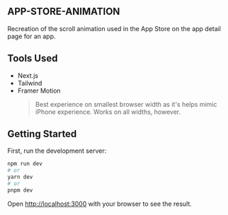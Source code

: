 ## APP-STORE-ANIMATION

Recreation of the scroll animation used in the App Store on the app detail page for an app.

## Tools Used

- Next.js
- Tailwind
- Framer Motion
  > Best experience on smallest browser width as it's helps mimic iPhone experience. Works on all widths, however.

## Getting Started

First, run the development server:

```bash
npm run dev
# or
yarn dev
# or
pnpm dev
```

Open [http://localhost:3000](http://localhost:3000) with your browser to see the result.

